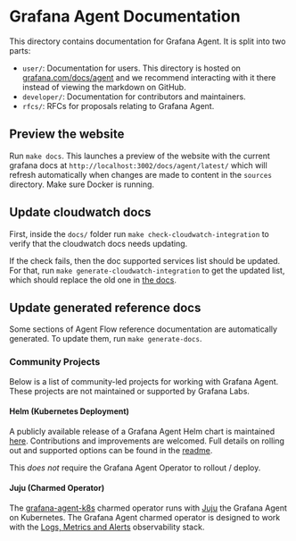 # Grafana Agent Documentation

This directory contains documentation for Grafana Agent. It is split into two
parts:

* `user/`: Documentation for users. This directory is hosted on
  [grafana.com/docs/agent](https://grafana.com/docs/agent/latest/) and we
  recommend interacting with it there instead of viewing the markdown on
  GitHub.
* `developer/`: Documentation for contributors and maintainers.
* `rfcs/`: RFCs for proposals relating to Grafana Agent.

## Preview the website

Run `make docs`. This launches a preview of the website with the current grafana docs at `http://localhost:3002/docs/agent/latest/` which will refresh automatically when changes are made to content in the `sources` directory.
Make sure Docker is running.

## Update cloudwatch docs

First, inside the `docs/` folder run `make check-cloudwatch-integration` to verify that the cloudwatch docs needs updating.

If the check fails, then the doc supported services list should be updated. For that, run `make generate-cloudwatch-integration` to get the updated list, which should replace the old one in [the docs](./sources/static/configuration/integrations/cloudwatch-exporter-config.md).

## Update generated reference docs

Some sections of Agent Flow reference documentation are automatically generated. To update them, run `make generate-docs`.

### Community Projects

Below is a list of community-led projects for working with Grafana Agent. These projects are not maintained or supported by Grafana Labs.

#### Helm (Kubernetes Deployment)

A publicly available release of a Grafana Agent Helm chart is maintained [here](https://github.com/DandyDeveloper/charts/tree/master/charts/grafana-agent). Contributions and improvements are welcomed. Full details on rolling out and supported options can be found in the [readme](https://github.com/DandyDeveloper/charts/blob/master/charts/grafana-agent/README.md).

This *does not* require the Grafana Agent Operator to rollout / deploy.

#### Juju (Charmed Operator)

The [grafana-agent-k8s](https://github.com/canonical/grafana-agent-operator) charmed operator runs with [Juju](https://juju.is) the Grafana Agent on Kubernetes.
The Grafana Agent charmed operator is designed to work with the [Logs, Metrics and Alerts](https://juju.is/docs/lma2) observability stack.
